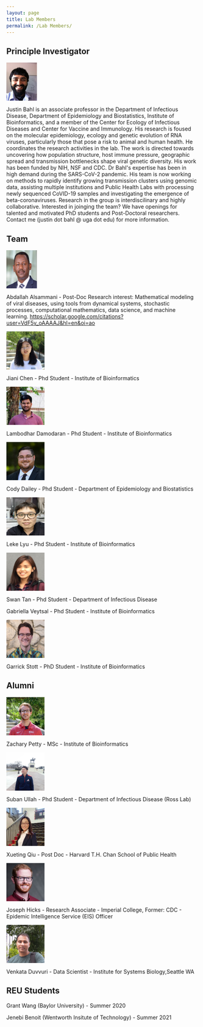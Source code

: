 ```yaml
---
layout: page
title: Lab Members
permalink: /Lab Members/
---
```

## Principle Investigator

<img align="middle" src="/Labmems/JBahl-HeadShot.jpg" title="Justin Bahl" width="80" height="100">

Justin Bahl is an associate professor in the Department of Infectious Disease, Department of Epidemiology and Biostatistics, Institute of Bioinformatics, and a member of the Center for Ecology of Infectious Diseases and Center for Vaccine and Immunology. His research is foused on the molecular epidemiology, ecology and genetic evolution of RNA viruses, particularly those that pose a risk to animal and human health. He coordinates the research activities in the lab. The work is directed towards uncovering how population structure, host immune pressure, geographic spread and transmission bottlenecks shape viral genetic diversity. His work has been funded by NIH, NSF and CDC. Dr Bahl's expertise has been in high demand during the SARS-CoV-2 pandemic. His team is now working on methods to rapidly identify growing transmission clusters using genomic data, assisting multiple institutions and Public Health Labs with processing newly sequenced CoVID-19 samples and investigating the emergence of beta-coronaviruses. Research in the group is interdiscilinary and highly collaborative. Interested in joinging the team? We have openings for talented and motivated PhD students and Post-Doctoral researchers. Contact me (justin dot bahl @ uga dot edu) for more information.


## Team

<img align="middle" src="/Labmems/08_26_2021_AbdallahAlsammani.jpg" title="Abdallah Alsammani" width="80" height="100">

Abdallah Alsammani - Post-Doc
Research interest: Mathematical modeling of viral diseases, using tools from dynamical systems, stochastic processes, computational mathematics, data science, and machine learning. 
https://scholar.google.com/citations?user=VdF5v_oAAAAJ&hl=en&oi=ao


<img align="middle" src="/Labmems/image1.jpg" title="Jiani Chen" width="100" height="100">

Jiani Chen - Phd Student - Institute of Bioinformatics

<img align="middle" src="/Labmems/image2.jpg" title="Lambodhar Damodaran" width="100" height="100">

Lambodhar Damodaran - Phd Student - Institute of Bioinformatics

<img align="middle" src="/Labmems/image3.jpg" title="Cody Dailey" width="100" height="100">

Cody Dailey - Phd Student - Department of Epidemiology and Biostatistics

<img align="middle" src="/Labmems/image6.jpg" title="Leke Lyu" width="100" height="100">

Leke Lyu - Phd Student - Institute of Bioinformatics

<img align="middle" src="/Labmems/image7.png" title="Swan Tan" width="100" height="100">

Swan Tan - Phd Student - Department of Infectious Disease

Gabriella Veytsal - Phd Student - Institute of Bioinformatics

<img align="middle" src="/Labmems/00100lrPORTRAIT_00100_BURST20200429155245727_COVER.jpg" title="Swan Tan" width="100" height="100">

Garrick Stott - PhD Student - Institute of Bioinformatics


## Alumni


<img align="middle" src="/Labmems/image4.jpg" title="Zachary Petty" width="100" height="100">

Zachary Petty - MSc - Institute of Bioinformatics

<img align="middle" src="/Labmems/image9.jpg" title="Shuban Ullah" width="100" height="100">

Suban Ullah - Phd Student - Department of Infectious Disease (Ross Lab)

<img align="middle" src="/Labmems/image7.jpeg" title="Xueting Qiu" width="100" height="100">

Xueting Qiu - Post Doc - Harvard T.H. Chan School of Public Health

<img align="middle" src="/Labmems/image8.jpeg" title="Joseph Hicks" width="100" height="100">

Joseph Hicks - Research Associate - Imperial College, Former: CDC - Epidemic Intelligence Service (EIS) Officer

<img align="middle" src="/Labmems/image10.jpeg" title="Venkata Duvvuri" width="100" height="100">

Venkata Duvvuri - Data Scientist - Institute for Systems Biology,Seattle WA



## REU Students

Grant Wang (Baylor University) - Summer 2020 

Jenebi Benoit (Wentworth Insitute of Technology) - Summer 2021

